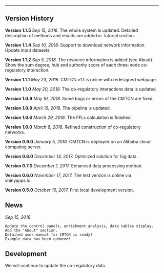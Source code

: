 -------------------------------------------------------------------
## Version History
**Version 1.1.5** *Sep 15, 2018.* The whole system is updated. Detailed description of methods and results are added in Tutorial section. 

**Version 1.1.4** *Sep 10, 2018.* Support to download network information. Update input datasets. 

**Version 1.1.2** *Sep 5, 2018.* The resource information is added (see About). Show the sum degree, hub and authority score of each three-node co-regulatory interaction.

**Version 1.1.1** *May 23, 2018.* CMTCN v1.1 is online with redesigned webpage.

**Version 1.1.0** *May 20, 2018.* The co-regulatory interactions data is updated.

**Version 1.0.9** *May 10, 2018.* Some bugs or errors of the CMTCN are fixed.

**Version 1.0.8** *April 16, 2018.* The pipeline is updated.

**Version 1.0.6** *March 29, 2018.* The FFLs calculation is finished.

**Version 1.0.0** *March 8, 2018.* Refined construction of co-regulatory networks. 

**Version 0.9.0** *January 5, 2018.* CMTCN is deployed on an Alibaba cloud computing server.

**Version 0.8.0** *December 14, 2017.*  Optimized solution for big data.

**Version 0.7.0** *December 1, 2017.*  Enhanced data processing method. 

**Version 0.6.0** *November 17, 2017.* The test version is online via shinyapps.io.

**Version 0.5.0** *October 19, 2017.* First local development version.

## News

*Sep 15, 2018* 

```
Update the control panels, enrichment analysis, data tables display.
Add the "About" section.
Detailed user manual for CMTCN is ready!
Example data has been updated!
```
## Development
We will continue to update the co-regulatory data.
 
